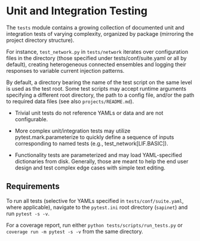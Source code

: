 # Unit and Integration Testing

The `tests` module contains a growing collection of documented unit and integration tests of varying complexity,
organized by package (mirroring the project directory structure).

For instance, `test_network.py` in `tests/network` iterates over configuration files in the directory (those
specified under tests/conf/suite.yaml or all by default), creating heterogeneous connected ensembles and
logging their responses to variable current injection patterns.

By default, a directory bearing the name of the test script on the same level is used as the test root.
Some test scripts may accept runtime arguments specifying a different root directory, the path to a config file,
and/or the path to required data files (see also `projects/README.md`).

* Trivial unit tests do not reference YAMLs or data and are not configurable.

* More complex unit/integration tests may utilize pytest.mark.parameterize to quickly define a sequence of inputs
corresponding to named tests (e.g., test_network[LIF.BASIC]).

* Functionality tests are parameterized and may load YAML-specified dictionaries from disk.
Generally, those are meant to help the end user design and test complex edge cases with simple text editing.

## Requirements
To run all tests (selective for YAMLs specified in `tests/conf/suite.yaml`, where applicable),
navigate to the `pytest.ini` root directory (`sapinet`) and run `pytest -s -v`.

For a coverage report, run either `python tests/scripts/run_tests.py` or `coverage run -m pytest -s -v`
from the same directory.
